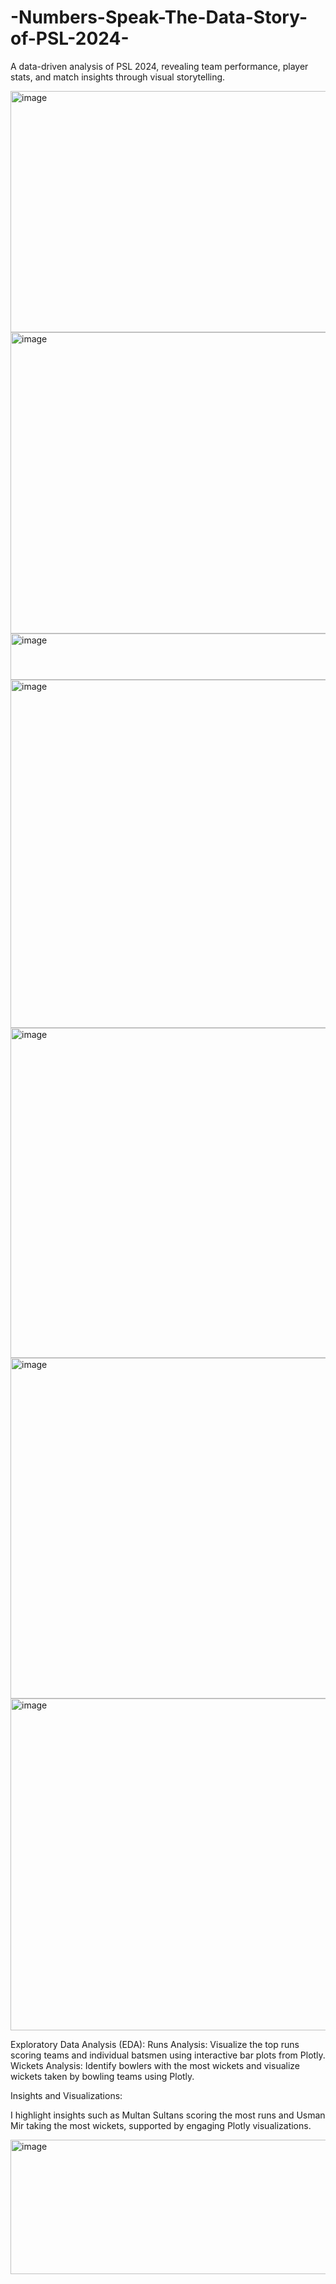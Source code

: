 # -Numbers-Speak-The-Data-Story-of-PSL-2024-
A data-driven analysis of PSL 2024, revealing team performance, player stats, and match insights through visual storytelling.

<img width="805" height="386" alt="image" src="https://github.com/user-attachments/assets/b9bd372a-7114-49ae-86b6-87dfd9e48041" />


<img width="797" height="482" alt="image" src="https://github.com/user-attachments/assets/643c6d7e-194b-4501-b500-2433f60fbda3" />


<img width="795" height="74" alt="image" src="https://github.com/user-attachments/assets/a02a60df-9519-44c8-9c35-a170674eb0a0" />


<img width="718" height="557" alt="image" src="https://github.com/user-attachments/assets/4b143cd9-4911-4c81-8fe3-3f5cc0805c8a" />


<img width="732" height="528" alt="image" src="https://github.com/user-attachments/assets/870dffed-9725-445f-93e9-24a094c26613" />


<img width="824" height="545" alt="image" src="https://github.com/user-attachments/assets/a16cca00-b7e9-4753-a2af-c6ba9281baf0" />


<img width="751" height="531" alt="image" src="https://github.com/user-attachments/assets/0c43cff7-568b-4b10-a6c5-358ea4d5dbe6" />



Exploratory Data Analysis (EDA):
Runs Analysis: Visualize the top runs scoring teams and individual batsmen using interactive bar plots from Plotly. Wickets Analysis: Identify bowlers with the most wickets and visualize wickets taken by bowling teams using Plotly.

Insights and Visualizations:

I highlight insights such as Multan Sultans scoring the most runs and Usman Mir taking the most wickets, supported by engaging Plotly visualizations.


<img width="648" height="215" alt="image" src="https://github.com/user-attachments/assets/a88a50a0-192c-44b1-b8ca-b4c271942b08" />














